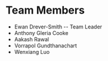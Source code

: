 # Team Members
- Ewan Drever-Smith -- Team Leader
- Anthony Gleria Cooke
- Aakash Rawal
- Vorrapol Gundthanachart
- Wenxiang Luo

